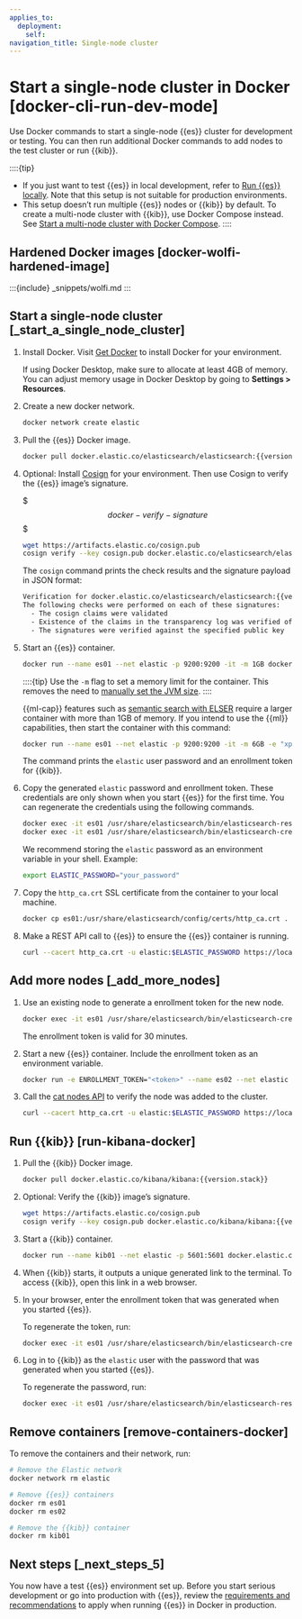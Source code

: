 ```yaml
---
applies_to:
  deployment:
    self:
navigation_title: Single-node cluster
---
```


# Start a single-node cluster in Docker [docker-cli-run-dev-mode]

Use Docker commands to start a single-node {{es}} cluster for development or testing. You can then run additional Docker commands to add nodes to the test cluster or run {{kib}}.

::::{tip}
* If you just want to test {{es}} in local development, refer to [Run {{es}} locally](/deploy-manage/deploy/self-managed/local-development-installation-quickstart.md). Note that this setup is not suitable for production environments.
* This setup doesn’t run multiple {{es}} nodes or {{kib}} by default. To create a multi-node cluster with {{kib}}, use Docker Compose instead. See [Start a multi-node cluster with Docker Compose](/deploy-manage/deploy/self-managed/install-elasticsearch-docker-compose.md).
::::


## Hardened Docker images [docker-wolfi-hardened-image]

:::{include} _snippets/wolfi.md
:::

## Start a single-node cluster [_start_a_single_node_cluster]

1. Install Docker. Visit [Get Docker](https://docs.docker.com/get-docker/) to install Docker for your environment.

    If using Docker Desktop, make sure to allocate at least 4GB of memory. You can adjust memory usage in Docker Desktop by going to **Settings > Resources**.

2. Create a new docker network.

    ```sh
    docker network create elastic
    ```

3. Pull the {{es}} Docker image.

    ```sh subs=true
    docker pull docker.elastic.co/elasticsearch/elasticsearch:{{version.stack}}
    ```

4. Optional: Install [Cosign](https://docs.sigstore.dev/cosign/system_config/installation/) for your environment. Then use Cosign to verify the {{es}} image’s signature.

    $$$docker-verify-signature$$$

    ```sh subs=true
    wget https://artifacts.elastic.co/cosign.pub
    cosign verify --key cosign.pub docker.elastic.co/elasticsearch/elasticsearch:{{version.stack}}
    ```

    The `cosign` command prints the check results and the signature payload in JSON format:

    ```sh subs=true
    Verification for docker.elastic.co/elasticsearch/elasticsearch:{{version.stack}} --
    The following checks were performed on each of these signatures:
      - The cosign claims were validated
      - Existence of the claims in the transparency log was verified offline
      - The signatures were verified against the specified public key
    ```

5. Start an {{es}} container.

    ```sh subs=true
    docker run --name es01 --net elastic -p 9200:9200 -it -m 1GB docker.elastic.co/elasticsearch/elasticsearch:{{version.stack}}
    ```

    ::::{tip}
    Use the `-m` flag to set a memory limit for the container. This removes the need to [manually set the JVM size](/deploy-manage/deploy/self-managed/install-elasticsearch-docker-prod.md#docker-set-heap-size).
    ::::


    {{ml-cap}} features such as [semantic search with ELSER](/solutions/search/semantic-search/semantic-search-elser-ingest-pipelines.md) require a larger container with more than 1GB of memory. If you intend to use the {{ml}} capabilities, then start the container with this command:

    ```sh subs=true
    docker run --name es01 --net elastic -p 9200:9200 -it -m 6GB -e "xpack.ml.use_auto_machine_memory_percent=true" docker.elastic.co/elasticsearch/elasticsearch:{{version.stack}}
    ```

    The command prints the `elastic` user password and an enrollment token for {{kib}}.

6. Copy the generated `elastic` password and enrollment token. These credentials are only shown when you start {{es}} for the first time. You can regenerate the credentials using the following commands.

    ```sh
    docker exec -it es01 /usr/share/elasticsearch/bin/elasticsearch-reset-password -u elastic
    docker exec -it es01 /usr/share/elasticsearch/bin/elasticsearch-create-enrollment-token -s kibana
    ```

    We recommend storing the `elastic` password as an environment variable in your shell. Example:

    ```sh
    export ELASTIC_PASSWORD="your_password"
    ```

7. Copy the `http_ca.crt` SSL certificate from the container to your local machine.

    ```sh
    docker cp es01:/usr/share/elasticsearch/config/certs/http_ca.crt .
    ```

8. Make a REST API call to {{es}} to ensure the {{es}} container is running.

    ```sh
    curl --cacert http_ca.crt -u elastic:$ELASTIC_PASSWORD https://localhost:9200
    ```

## Add more nodes [_add_more_nodes]

1. Use an existing node to generate a enrollment token for the new node.

    ```sh
    docker exec -it es01 /usr/share/elasticsearch/bin/elasticsearch-create-enrollment-token -s node
    ```

    The enrollment token is valid for 30 minutes.

2. Start a new {{es}} container. Include the enrollment token as an environment variable.

    ```sh subs=true
    docker run -e ENROLLMENT_TOKEN="<token>" --name es02 --net elastic -it -m 1GB docker.elastic.co/elasticsearch/elasticsearch:{{version.stack}}
    ```

3. Call the [cat nodes API](https://www.elastic.co/docs/api/doc/elasticsearch/operation/operation-cat-nodes) to verify the node was added to the cluster.

    ```sh
    curl --cacert http_ca.crt -u elastic:$ELASTIC_PASSWORD https://localhost:9200/_cat/nodes
    ```

## Run {{kib}} [run-kibana-docker]

1. Pull the {{kib}} Docker image.

    ```sh subs=true
    docker pull docker.elastic.co/kibana/kibana:{{version.stack}}
    ```

2. Optional: Verify the {{kib}} image’s signature.

    ```sh subs=true
    wget https://artifacts.elastic.co/cosign.pub
    cosign verify --key cosign.pub docker.elastic.co/kibana/kibana:{{version.stack}}
    ```

3. Start a {{kib}} container.

    ```sh subs=true
    docker run --name kib01 --net elastic -p 5601:5601 docker.elastic.co/kibana/kibana:{{version.stack}}
    ```

4. When {{kib}} starts, it outputs a unique generated link to the terminal. To access {{kib}}, open this link in a web browser.
5. In your browser, enter the enrollment token that was generated when you started {{es}}.

    To regenerate the token, run:

    ```sh
    docker exec -it es01 /usr/share/elasticsearch/bin/elasticsearch-create-enrollment-token -s kibana
    ```

6. Log in to {{kib}} as the `elastic` user with the password that was generated when you started {{es}}.

    To regenerate the password, run:

    ```sh
    docker exec -it es01 /usr/share/elasticsearch/bin/elasticsearch-reset-password -u elastic
    ```

## Remove containers [remove-containers-docker]

To remove the containers and their network, run:

```sh subs=true
# Remove the Elastic network
docker network rm elastic

# Remove {{es}} containers
docker rm es01
docker rm es02

# Remove the {{kib}} container
docker rm kib01
```

## Next steps [_next_steps_5]

You now have a test {{es}} environment set up. Before you start serious development or go into production with {{es}}, review the [requirements and recommendations](/deploy-manage/deploy/self-managed/install-elasticsearch-docker-prod.md) to apply when running {{es}} in Docker in production.